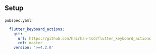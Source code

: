 ## Setup

`pubspec.yaml`:

```yaml
  flutter_keyboard_actions:
    git:
      url: https://github.com/hairhan-tod/flutter_keyboard_actions
      ref: master
    version: '>=4.2.0'
```